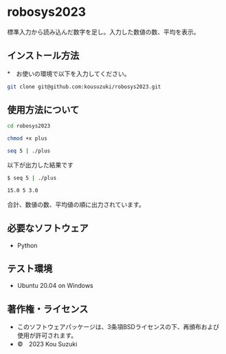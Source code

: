 # robosys2023

標準入力から読み込んだ数字を足し。入力した数値の数、平均を表示。


## インストール方法
*　お使いの環境で以下を入力してください。
```bash
git clone git@github.com:kousuzuki/robosys2023.git
```

## 使用方法について
```bash
cd robosys2023

chmod +x plus

seq 5 | ./plus 
```

以下が出力した結果です

```bash
$ seq 5 | ./plus

15.0 5 3.0
```
合計、数値の数、平均値の順に出力されています。




## 必要なソフトウェア
* Python

## テスト環境
* Ubuntu 20.04 on Windows

## 著作権・ライセンス

* このソフトウェアパッケージは、3条項BSDライセンスの下、再頒布および使用が許可されます。
* ©　2023 Kou Suzuki
